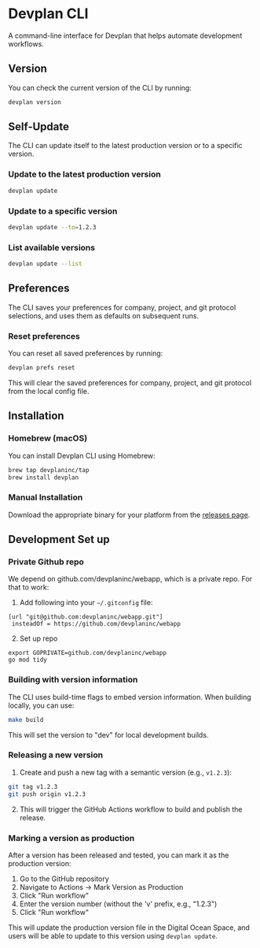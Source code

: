 # Devplan CLI

A command-line interface for Devplan that helps automate development workflows.

## Version

You can check the current version of the CLI by running:

```bash
devplan version
```

## Self-Update

The CLI can update itself to the latest production version or to a specific version.

### Update to the latest production version

```bash
devplan update
```

### Update to a specific version

```bash
devplan update --to=1.2.3
```

### List available versions

```bash
devplan update --list
```

## Preferences

The CLI saves your preferences for company, project, and git protocol selections, and uses them as defaults on subsequent runs.

### Reset preferences

You can reset all saved preferences by running:

```bash
devplan prefs reset
```

This will clear the saved preferences for company, project, and git protocol from the local config file.

## Installation

### Homebrew (macOS)

You can install Devplan CLI using Homebrew:

```bash
brew tap devplaninc/tap
brew install devplan
```

### Manual Installation

Download the appropriate binary for your platform from the [releases page](https://github.com/devplaninc/devplan-cli/releases).

## Development Set up

### Private Github repo

We depend on github.com/devplaninc/webapp, which is a private repo. For that to work:

1. Add following into your `~/.gitconfig` file:
```
[url "git@github.com:devplaninc/webapp.git"]
 insteadOf = https://github.com/devplaninc/webapp
```
2. Set up repo
```
export GOPRIVATE=github.com/devplaninc/webapp
go mod tidy
```

### Building with version information

The CLI uses build-time flags to embed version information. When building locally, you can use:

```bash
make build
```

This will set the version to "dev" for local development builds.

### Releasing a new version

1. Create and push a new tag with a semantic version (e.g., `v1.2.3`):
```bash
git tag v1.2.3
git push origin v1.2.3
```

2. This will trigger the GitHub Actions workflow to build and publish the release.

### Marking a version as production

After a version has been released and tested, you can mark it as the production version:

1. Go to the GitHub repository
2. Navigate to Actions → Mark Version as Production
3. Click "Run workflow"
4. Enter the version number (without the 'v' prefix, e.g., "1.2.3")
5. Click "Run workflow"

This will update the production version file in the Digital Ocean Space, and users will be able to update to this version using `devplan update`.
